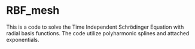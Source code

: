 # RBF_mesh
This is a code to solve the Time Independent Schrödinger Equation with radial basis functions. The code utilize polyharmonic splines and attached exponentials. 
